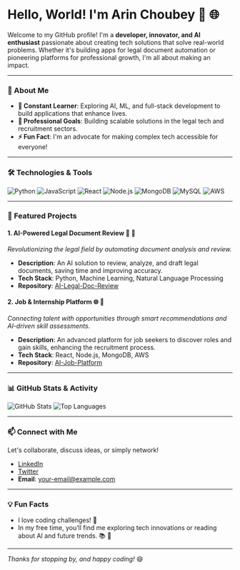 # Hello, World! I'm Arin Choubey 👋 🌐

Welcome to my GitHub profile! I'm a **developer, innovator, and AI enthusiast** passionate about creating tech solutions that solve real-world problems. Whether it's building apps for legal document automation or pioneering platforms for professional growth, I'm all about making an impact.

---

### 🚀 About Me
- **🌱 Constant Learner**: Exploring AI, ML, and full-stack development to build applications that enhance lives.
- **💼 Professional Goals**: Building scalable solutions in the legal tech and recruitment sectors.
- **⚡ Fun Fact**: I'm an advocate for making complex tech accessible for everyone!

---

### 🛠️ Technologies & Tools
![Python](https://img.shields.io/badge/Python-3776AB?style=for-the-badge&logo=python&logoColor=white)
![JavaScript](https://img.shields.io/badge/JavaScript-F7DF1E?style=for-the-badge&logo=javascript&logoColor=black)
![React](https://img.shields.io/badge/React-61DAFB?style=for-the-badge&logo=react&logoColor=black)
![Node.js](https://img.shields.io/badge/Node.js-339933?style=for-the-badge&logo=node-dot-js&logoColor=white)
![MongoDB](https://img.shields.io/badge/MongoDB-47A248?style=for-the-badge&logo=mongodb&logoColor=white)
![MySQL](https://img.shields.io/badge/MySQL-4479A1?style=for-the-badge&logo=mysql&logoColor=white)
![AWS](https://img.shields.io/badge/AWS-232F3E?style=for-the-badge&logo=amazon-aws&logoColor=white)

---

### 🌟 Featured Projects

#### 1. **AI-Powered Legal Document Review** 📜 🤖
*Revolutionizing the legal field by automating document analysis and review.*
- **Description**: An AI solution to review, analyze, and draft legal documents, saving time and improving accuracy.
- **Tech Stack**: Python, Machine Learning, Natural Language Processing
- **Repository**: [AI-Legal-Doc-Review](https://github.com/yourusername/AI-Legal-Doc-Review)

#### 2. **Job & Internship Platform** 🌐 💼
*Connecting talent with opportunities through smart recommendations and AI-driven skill assessments.*
- **Description**: An advanced platform for job seekers to discover roles and gain skills, enhancing the recruitment process.
- **Tech Stack**: React, Node.js, MongoDB, AWS
- **Repository**: [AI-Job-Platform](https://github.com/yourusername/AI-Job-Platform)

---

### 📊 GitHub Stats & Activity

![GitHub Stats](https://github-readme-stats.vercel.app/api?username=yourusername&show_icons=true&theme=radical)
![Top Languages](https://github-readme-stats.vercel.app/api/top-langs/?username=yourusername&layout=compact&theme=radical)

---

### 📫 Connect with Me
Let's collaborate, discuss ideas, or simply network!
- [LinkedIn](https://www.linkedin.com/in/yourprofile/) 
- [Twitter](https://twitter.com/yourprofile) 
- **Email**: your-email@example.com

---

### 💡 Fun Facts
- I love coding challenges! 🧩
- In my free time, you’ll find me exploring tech innovations or reading about AI and future trends. 📚 🤖

---

*Thanks for stopping by, and happy coding!* 😄
